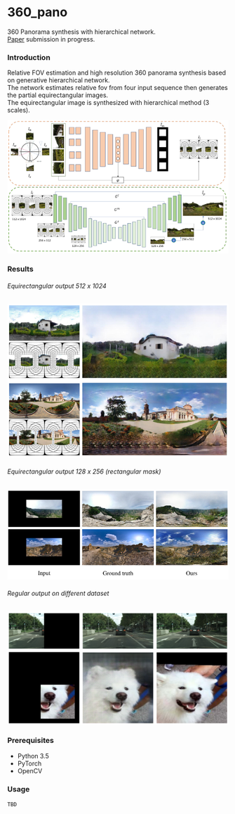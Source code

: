 # 360_pano
360 Panorama synthesis with hierarchical network. \
[Paper](https://arxiv.org/abs/1904.03326) submission in progress.

### Introduction
Relative FOV estimation and high resolution 360 panorama synthesis based on generative hierarchical network. \
The network estimates relative fov from four input sequence then generates the partial equirectangular images. \
The equirectangular image is synthesized with hierarchical method (3 scales).

![framework](./img/framework.png)

### Results
###### Equirectangular output 512 x 1024
![output](./img/overview_1.png)

###### Equirectangular output 128 x 256 (rectangular mask)
![output](./img/overview_2.png)

###### Regular output on different dataset
![output](./img/overview_3.png)

### Prerequisites
* Python 3.5
* PyTorch
* OpenCV

### Usage
```
TBD
```
